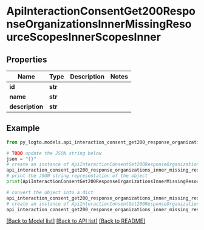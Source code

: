 # ApiInteractionConsentGet200ResponseOrganizationsInnerMissingResourceScopesInnerScopesInner


## Properties

Name | Type | Description | Notes
------------ | ------------- | ------------- | -------------
**id** | **str** |  | 
**name** | **str** |  | 
**description** | **str** |  | 

## Example

```python
from py_logto.models.api_interaction_consent_get200_response_organizations_inner_missing_resource_scopes_inner_scopes_inner import ApiInteractionConsentGet200ResponseOrganizationsInnerMissingResourceScopesInnerScopesInner

# TODO update the JSON string below
json = "{}"
# create an instance of ApiInteractionConsentGet200ResponseOrganizationsInnerMissingResourceScopesInnerScopesInner from a JSON string
api_interaction_consent_get200_response_organizations_inner_missing_resource_scopes_inner_scopes_inner_instance = ApiInteractionConsentGet200ResponseOrganizationsInnerMissingResourceScopesInnerScopesInner.from_json(json)
# print the JSON string representation of the object
print(ApiInteractionConsentGet200ResponseOrganizationsInnerMissingResourceScopesInnerScopesInner.to_json())

# convert the object into a dict
api_interaction_consent_get200_response_organizations_inner_missing_resource_scopes_inner_scopes_inner_dict = api_interaction_consent_get200_response_organizations_inner_missing_resource_scopes_inner_scopes_inner_instance.to_dict()
# create an instance of ApiInteractionConsentGet200ResponseOrganizationsInnerMissingResourceScopesInnerScopesInner from a dict
api_interaction_consent_get200_response_organizations_inner_missing_resource_scopes_inner_scopes_inner_from_dict = ApiInteractionConsentGet200ResponseOrganizationsInnerMissingResourceScopesInnerScopesInner.from_dict(api_interaction_consent_get200_response_organizations_inner_missing_resource_scopes_inner_scopes_inner_dict)
```
[[Back to Model list]](../README.md#documentation-for-models) [[Back to API list]](../README.md#documentation-for-api-endpoints) [[Back to README]](../README.md)


